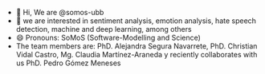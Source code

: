 - 👋 Hi, We are @somos-ubb
- 👀 we are interested in sentiment analysis, emotion analysis, hate speech detection, machine and deep learning, among others
- 😄 Pronouns: SoMoS (Software-Modelling and Science)
- The team members are: PhD. Alejandra Segura Navarrete, PhD. Christian Vidal Castro, Mg. Claudia Martínez-Araneda y reciently collaborates with us PhD. Pedro Gómez Meneses

<!---
somos-ubb/somos-ubb is a ✨ special ✨ repository because its `README.md` (this file) appears on your GitHub profile.
You can click the Preview link to take a look at your changes.
--->
